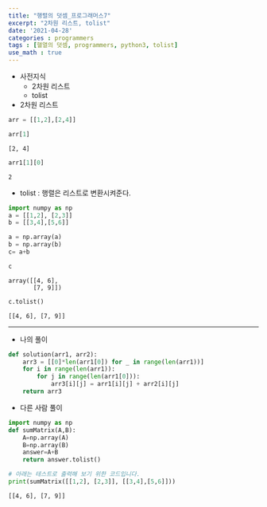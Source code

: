 ```yaml
---
title: "행렬의 덧셈_프로그래머스7"
excerpt: "2차원 리스트, tolist"
date: '2021-04-28'
categories : programmers
tags : [핼열의 덧셈, programmers, python3, tolist]
use_math : true
---
```




* 사전지식
    * 2차원 리스트
    * tolist
* 2차원 리스트


```python
arr = [[1,2],[2,4]]
```


```python
arr[1]
```




    [2, 4]




```python
arr1[1][0]
```




    2



* tolist : 행렬은 리스트로 변환시켜준다.



```python
import numpy as np
a = [[1,2], [2,3]]
b = [[3,4],[5,6]]
```


```python
a = np.array(a)
b = np.array(b)
c= a+b
```


```python
c
```




    array([[4, 6],
           [7, 9]])




```python
c.tolist()
```




    [[4, 6], [7, 9]]



---

* 나의 풀이


```python
def solution(arr1, arr2):
    arr3 = [[0]*len(arr1[0]) for _ in range(len(arr1))]
    for i in range(len(arr1)):
        for j in range(len(arr1[0])):
            arr3[i][j] = arr1[i][j] + arr2[i][j]
    return arr3
```

* 다른 사람 풀이


```python
import numpy as np
def sumMatrix(A,B):
    A=np.array(A)
    B=np.array(B)
    answer=A+B
    return answer.tolist()

# 아래는 테스트로 출력해 보기 위한 코드입니다.
print(sumMatrix([[1,2], [2,3]], [[3,4],[5,6]]))
```

    [[4, 6], [7, 9]]

